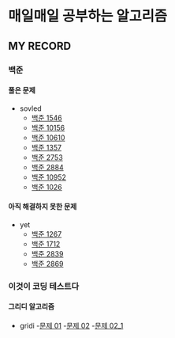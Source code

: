 # 매일매일 공부하는 알고리즘

## MY RECORD

### 백준
#### 풀은 문제
- sovled
  - [백준 1546](./baekjoon_code/BOJ_1546_solved.py)
  - [백준 10156](./baekjoon_code/BOJ_10156_solved.py)
  - [백준 10610](./baekjoon_code/BOJ_10610_solved.py)
  - [백준 1357](./baekjoon_code/BOJ1357_solved.py)
  - [백준 2753](./baekjoon_code/BOJ2753_solved.py)
  - [백준 2884](./baekjoon_code/BOJ2884_solved.py)
  - [백준 10952](./baekjoon_code/BOJ10952_solved.py)
  - [백준 1026](./baekjoon_code/BOJ_1026_correctSolved.py)

#### 아직 해결하지 못한 문제
- yet
  - [백준 1267](./baekjoon_code/BOJ_1267_yet.py)
  - [백준 1712](./baekjoon_code/BOJ1712_yet.py)
  - [백준 2839](./baekjoon_code/BOJ2839_yet.py)
  - [백준 2869](./baekjoon_code/BOJ2869_yet.py)

### 이것이 코딩 테스트다
#### 그리디 알고리즘
- gridi
  -[문제 01](./This_is_cording_test/gridi01.py)
  -[문제 02](./This_is_cording_test/gridi02.py)
  -[문제 02_1](./This_is_cording_test/gridi02_01.py)